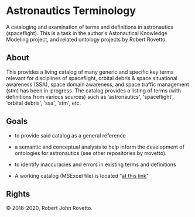 # Astronautics Terminology
A cataloging and examination of terms and definitions in astronautics (spaceflight). This is a task in the author's Astonautical Knowledge Modeling project, and related ontology projects by Robert Rovetto.

## About
This provides a living catalog of many generic and specific key terms relevant for disciplines of spaceflight, orbital debris & space situational awareness (SSA), space domain awareness, and space traffic management (stm) has been in-progress. The catalog provides a listing of terms (with definitions from various sources) such as 'astronautics', 'spaceflight', 'orbital debris', 'ssa', 'stm', etc.

## Goals
- to provide said catalog as a general reference
- a semantic and conceptual analysis to help inform the development of ontologies for astronautics (see other repositories by rrovetto).
- to identify inaccuracies and errors in existing terms and definitions

- A working catalog (MSExcel file) is located "[at this link](https://drive.google.com/file/d/1VxThyvuY_VzVl_VNan9cqTsdI6NrYWgX/view?usp=sharing)"

## Rights
© 2018-2020, Robert John Rovetto.
